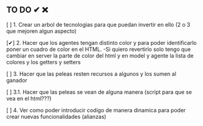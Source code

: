 ## TO DO ✔ ❌

[ ] 1. Crear un arbol de tecnologias para que puedan invertir en ello (2 o 3 que mejoren algun aspecto)

[✔] 2. Hacer que los agentes tengan distinto color y para poder identificarlo poner un cuadro de color en el HTML.
        -Si quiero revertirlo solo tengo que cambiar en server la parte de color del html y en model y agente la lista de colores y los getters y setters

[ ] 3. Hacer que las peleas resten recursos a algunos y los sumen al ganador
  
[ ] 3.1. Hacer que las peleas se vean de alguna manera (script para que se vea en el html???) 

[ ] 4. Ver como poder introducir codigo de manera dinamica para poder crear nuevas funcionalidades (alianzas)
